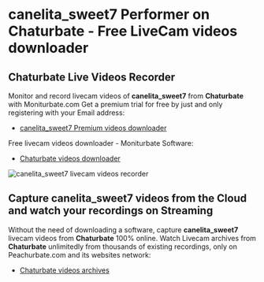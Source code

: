 # canelita_sweet7 Performer on Chaturbate - Free LiveCam videos downloader

## Chaturbate Live Videos Recorder

Monitor and record livecam videos of **canelita_sweet7** from **Chaturbate** with Moniturbate.com
Get a premium trial for free by just and only registering with your Email address:
* [canelita_sweet7 Premium videos downloader](https://moniturbate.com/request-demo-licence-key.html)

Free livecam videos downloader - Moniturbate Software:
* [Chaturbate videos downloader](https://moniturbate.com/moniturbate-download-software.html)

![canelita_sweet7 livecam videos recorder](https://peachurnet.com/templates/moniturbate-software.png)


## Capture canelita_sweet7 videos from the Cloud and watch your recordings on Streaming

Without the need of downloading a software, capture **canelita_sweet7** livecam videos from **Chaturbate** 100% online.
Watch Livecam archives from **Chaturbate** unlimitedly from thousands of existing recordings, only on Peachurbate.com and its websites network:
* [Chaturbate videos archives](https://peachurnet.com/)